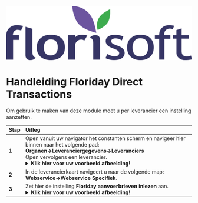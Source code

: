 <img src="../../fslogo.png">

# Handleiding Floriday Direct Transactions

Om gebruik te maken van deze module moet u per leverancier een instelling aanzetten.

|Stap|Uitleg|
|:--|:--|
|**1**|Open vanuit uw navigator het constanten scherm en navigeer hier binnen naar het volgende pad:<br>**Organen→Leveranciergegevens→Leveranciers**<br>Open vervolgens een leverancier.<details><summary><b>Klik hier voor uw voorbeeld afbeelding!</b></summary><img src="Direct/1.png"></details>|
|**2**|In de leverancierkaart navigeert u naar de volgende map:<br>**Webservice→Webservice Specifiek**.|
|**3**|Zet hier de instelling **Floriday aanvoerbrieven inlezen** aan.<details><summary><b>Klik hier voor uw voorbeeld afbeelding!</b></summary><img src="Direct/2.png"></details>|
